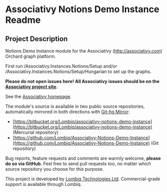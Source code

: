# Associativy Notions Demo Instance Readme



## Project Description

Notions Demo Instance module for the Associativy (http://associativy.com) Orchard graph platform.

First run /Associativy.Instances.Notions/Setup and/or /Associativy.Instances.Notions/Setup/Hungarian to set up the graphs.

**Please do not open issues here! All Associativy issues should be on the [Associativy project site](https://bitbucket.org/Lombiq/associativy/).**

See the [Associativy homepage](http://associativy.com/).

The module's source is available in two public source repositories, automatically mirrored in both directions with [Git-hg Mirror](https://githgmirror.com):

- [https://bitbucket.org/Lombiq/associativy-notions-demo-instance](https://bitbucket.org/Lombiq/associativy-notions-demo-instance) (Mercurial repository)
- [https://github.com/Lombiq/Associativy-Notions-Demo-Instance](https://github.com/Lombiq/Associativy-Notions-Demo-Instance) (Git repository)

Bug reports, feature requests and comments are warmly welcome, **please do so via GitHub**.
Feel free to send pull requests too, no matter which source repository you choose for this purpose.

This project is developed by [Lombiq Technologies Ltd](http://lombiq.com/). Commercial-grade support is available through Lombiq.